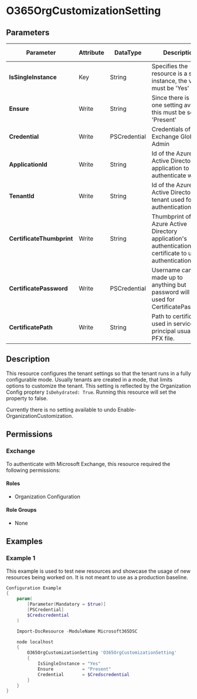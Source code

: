 ﻿# O365OrgCustomizationSetting

## Parameters

| Parameter | Attribute | DataType | Description | Allowed Values |
| --- | --- | --- | --- | --- |
| **IsSingleInstance** | Key | String | Specifies the resource is a single instance, the value must be 'Yes' | `Yes` |
| **Ensure** | Write | String | Since there is only one setting availble, this must be set to 'Present' | `Present` |
| **Credential** | Write | PSCredential | Credentials of the Exchange Global Admin | |
| **ApplicationId** | Write | String | Id of the Azure Active Directory application to authenticate with. | |
| **TenantId** | Write | String | Id of the Azure Active Directory tenant used for authentication. | |
| **CertificateThumbprint** | Write | String | Thumbprint of the Azure Active Directory application's authentication certificate to use for authentication. | |
| **CertificatePassword** | Write | PSCredential | Username can be made up to anything but password will be used for CertificatePassword | |
| **CertificatePath** | Write | String | Path to certificate used in service principal usually a PFX file. | |

## Description

This resource configures the tenant settings so that the tenant runs in a fully
configurable mode. Usually tenants are created in a mode, that limits options to
customize the tenant. This setting is reflected by the Organization Config proptery
`IsDehydrated: True`.
Running this resource will set the property to false.

Currently there is no setting available to undo Enable-OrganizationCustomization.

## Permissions

### Exchange

To authenticate with Microsoft Exchange, this resource required the following permissions:

#### Roles

- Organization Configuration

#### Role Groups

- None

## Examples

### Example 1

This example is used to test new resources and showcase the usage of new resources being worked on.
It is not meant to use as a production baseline.

```powershell
Configuration Example
{
    param(
        [Parameter(Mandatory = $true)]
        [PSCredential]
        $Credscredential
    )

    Import-DscResource -ModuleName Microsoft365DSC

    node localhost
    {
        O365OrgCustomizationSetting 'O365OrgCustomizationSetting'
        {
            IsSingleInstance = "Yes"
            Ensure           = "Present"
            Credential       = $Credscredential
        }
    }
}
```

